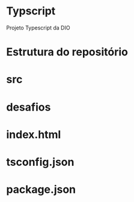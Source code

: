 # Typscript
Projeto Typescript da DIO
# Estrutura do repositório
# src

# desafios

# index.html

# tsconfig.json

# package.json

